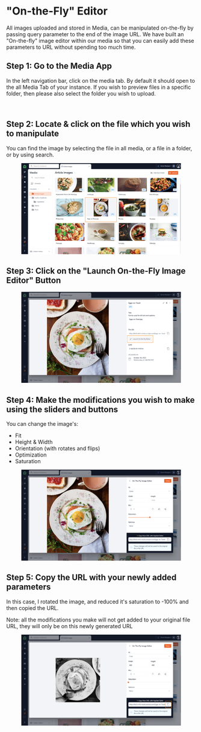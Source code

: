 # "On-the-Fly" Editor

All images uploaded and stored in Media, can be manipulated on-the-fly by passing query parameter to the end of the image URL. We have built an "On-the-fly" image editor within our media so that you can easily add these parameters to URL without spending too much time.&#x20;

## Step 1: Go to the Media App

In the left navigation bar, click on the media tab. By default it should open to the all Media Tab of your instance. If you wish to preview files in a specific folder, then please also select the folder you wish to upload.

<figure><img src="https://files.gitbook.com/v0/b/gitbook-x-prod.appspot.com/o/spaces%2F-LKUXrO8I7u5ufn3Lefn%2Fuploads%2FxK7hAme2xyOJQzuvWZqq%2FScreen%20Shot%202022-10-26%20at%203.24.45%20PM.png?alt=media&#x26;token=73e3c2bc-474e-4f18-ae9f-a2fb3effffbd" alt=""><figcaption></figcaption></figure>

## Step 2: Locate & click on the file which you wish to manipulate

You can find the image by selecting the file in all media, or a file in a folder, or by using search.&#x20;

<figure><img src="../../../../.gitbook/assets/Screen Shot 2022-10-31 at 7.41.50 PM.png" alt=""><figcaption></figcaption></figure>

## Step 3: Click on the "Launch On-the-Fly Image Editor" Button

<figure><img src="../../../../.gitbook/assets/Screen Shot 2022-10-31 at 7.42.56 PM.png" alt=""><figcaption></figcaption></figure>

## Step 4: Make the modifications you wish to make using the sliders and buttons

You can change the image's:&#x20;

* Fit
* Height & Width
* Orientation (with rotates and flips)
* Optimization
* Saturation

<figure><img src="../../../../.gitbook/assets/Screen Shot 2022-10-31 at 7.46.06 PM.png" alt=""><figcaption></figcaption></figure>

## Step 5: Copy the URL with your newly added parameters

In this case, I rotated the image, and reduced it's saturation to -100% and then copied the URL.

Note: all the modifications you make will not get added to your original file URL, they will only be on this newly generated URL

<figure><img src="../../../../.gitbook/assets/Screen Shot 2022-10-31 at 7.45.02 PM.png" alt=""><figcaption></figcaption></figure>

###
